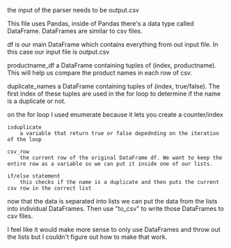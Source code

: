 the input of the parser needs to be output.csv

This file uses Pandas, inside of Pandas there's a data type called DataFrame. DataFrames are similar to csv files.

df 
    is our main DataFrame which contains everything from out input file. In this case our input file is output.csv

productname_df
    a DataFrame containing tuples of (index, productname). This will help us compare the product names in each row of csv.

duplicate_names
    a DataFrame containing tuples of (index, true/false). The first index of these tuples are used in the for loop to determine if the name is a duplicate or not.

on the for loop I used enumerate because it lets you create a counter/index

    isduplicate 
        a variable that return true or false depednding on the iteration of the loop

    csv_row 
        the current row of the original DataFrame df. We want to keep the entire row as a variable so we can put it inside one of our lists.

    if/else statement
        this checks if the name is a duplicate and then puts the current csv row in the correct list

now that the data is separated into lists we can put the data from the lists into individual DataFrames. Then use "to_csv" to write those DataFrames to csv files.

I feel like it would make more sense to only use DataFrames and throw out the lists but I couldn't figure out how to make that work.